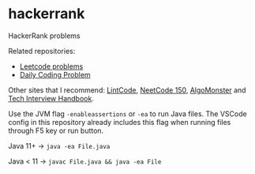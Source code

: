 # hackerrank

HackerRank problems

Related repositories:

- [Leetcode problems](https://github.com/axellbrendow/leetcode)
- [Daily Coding Problem](https://github.com/axellbrendow/daily-coding-problem)

Other sites that I recommend: [LintCode](https://www.lintcode.com/), [NeetCode 150](https://neetcode.io/practice), [AlgoMonster](https://algo.monster/problems/stats) and [Tech Interview Handbook](https://www.techinterviewhandbook.org/coding-interview-prep/).

Use the JVM flag `-enableassertions` or `-ea` to run Java files. The VSCode config in this repository already includes this flag when running files through F5 key or run button.

Java 11+ -> `java -ea File.java`

Java < 11 -> `javac File.java && java -ea File`
